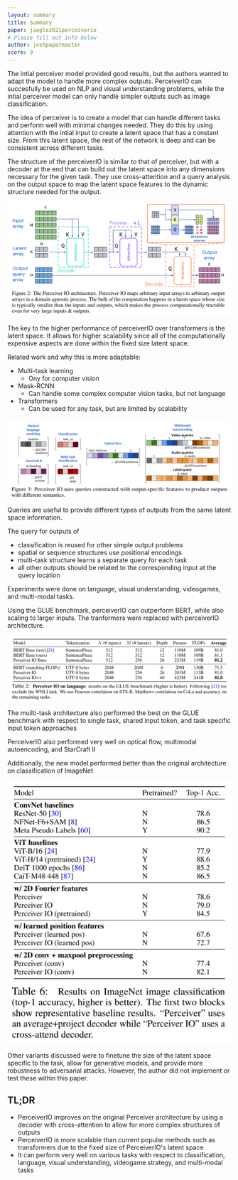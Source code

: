 ```yaml
---
layout: summary
title: Summary
paper: jaegle2021perceiverio
# Please fill out info below
author: joshpapermaster
score: 9
---
```


<!-- TODO: Summarize the paper:
* What is the core idea?
* How is it realized (technically)?
* How well does the paper perform?
* What interesting variants are explored? -->

The intial perceiver model provided good results, but the authors wanted to adapt the model to handle more complex outputs. PerceiverIO can succesfully be used on NLP and visual understanding problems, while the intial perceiver model can only handle simpler outputs such as image classification. 

The idea of perceiver is to create a model that can handle different tasks and perform well with minimal changes needed. They do this by using attention with the intial input to create a latent space that has a constant size. From this latent space, the rest of the network is deep and can be consistent across different tasks. 

The structure of the perceiverIO is similar to that of perceiver, but with a decoder at the end that can build out the latent space into any dimensions necessary for the given task. They use cross-attention and a query analysis on the output space to map the latent space features to the dynamic structure needed for the output.

![perceiverio](jaegle2021perceiverio_2a.png)

The key to the higher performance of perceiverIO over transformers is the latent space. It allows for higher scalability since all of the computationally expensive aspects are done within the fixed size latent space. 

Related work and why this is more adaptable:

- Multi-task learning
    - Ony for computer vision
- Mask-RCNN
    - Can handle some complex computer vision tasks, but not language
- Transformers 
    - Can be used for any task, but are limited by scalability

![perceiverio](jaegle2021perceiverio_2b.png)

Queries are useful to provide different types of outputs from the same latent space information.

The query for outputs of
- classification is reused for other simple output problems
- spatial or sequence structures use positional encodings
- multi-task structure learns a separate query for each task
- all other outputs should be related to the corresponding input at the query location

Experiments were done on language, visual understanding, videogames, and multi-modal tasks.

Using the GLUE benchmark, perceiverIO can outperform BERT, while also scaling to larger inputs. The tranformers were replaced with perceiverIO architecture.

![perceiverio](jaegle2021perceiverio_2c.png)

The muilti-task architecture also performed the best on the GLUE benchmark with respect to single task, shared input token, and task specific input token approaches

PerceiverIO also performed very well on optical flow, multimodal autoencoding, and StarCraft II

Additionally, the new model performed better than the original architecture on classification of ImageNet

![perceiverio](jaegle2021perceiverio_2d.png)


Other variants discussed were to finetune the size of the latent space specific to the task, allow for generative models, and provide more robustness to adversarial attacks. However, the author did not implement or test these within this paper. 


## TL;DR
- PerceiverIO improves on the original Perceiver architecture by using a decoder with cross-attention to allow for more complex structures of outputs
- PerceiverIO is more scalable than current popular methods such as transformers due to the fixed size of PerceiverIO's latent space
- It can perform very well on various tasks with respect to classification, language, visual understanding, videogame strategy, and multi-modal tasks 
